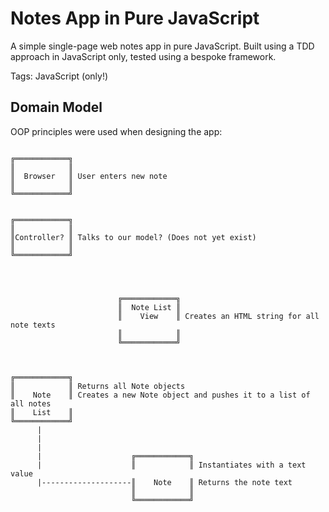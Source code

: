 
Notes App in Pure JavaScript
=================

A simple single-page web notes app in pure JavaScript. Built using a TDD approach in JavaScript only, tested using a bespoke framework.

Tags: JavaScript (only!)


## Domain Model

OOP principles were used when designing the app:

```
 
╔════════════╗  
║            ║ 
║  Browser   ║ User enters new note     
║            ║
╚════════════╝

 
╔════════════╗  
║            ║ 
║Controller? ║ Talks to our model? (Does not yet exist)     
║            ║
╚════════════╝    
      
      
      
      
						╔════════════╗
						║  Note List ║
						║    View    ║ Creates an HTML string for all note texts
						║            ║ 
						╚════════════╝
  
      
        
╔════════════╗   
║            ║ Returns all Note objects   
║    Note    ║ Creates a new Note object and pushes it to a list of all notes
║    List    ║     
╚════════════╝
      |
      |
      |
      |                    ╔════════════╗
      |                    ║            ║ Instantiates with a text value           
      |--------------------║    Note    ║ Returns the note text
                           ║            ║
                           ╚════════════╝
       
                         
```
